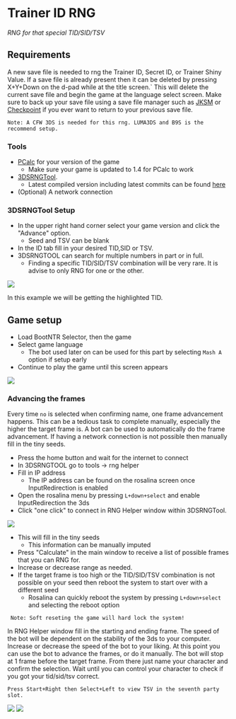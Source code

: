 # Trainer ID RNG
_RNG for that special TID/SID/TSV_

## Requirements
A new save file is needed to rng the Trainer ID, Secret ID, or Trainer Shiny Value. If a save file is already present then it can be deleted by pressing X+Y+Down on the d-pad while at the title screen.`
This will delete the current save file and begin the game at the language select screen. Make sure to back up your save file using a save file manager such as [JKSM](https://github.com/J-D-K/JKSM) or [Checkpoint](https://github.com/BernardoGiordano/Checkpoint) if you ever want to return to your previous save file.

```Note: A CFW 3DS is needed for this rng. LUMA3DS and B9S is the recommend setup.```


 
### Tools
- [PCalc](https://gbatemp.net/threads/pokecalcntr-for-gen-6-the-rng-tool-suite-for-the-3ds.473221/) for your version of the game
    - Make sure your game is updated to 1.4 for PCalc to work
- [3DSRNGTool](https://github.com/wwwwwwzx/3DSRNGTool/releases).
    - Latest compiled version including latest commits can be found [here](https://ci.appveyor.com/project/wwwwwwzx/3dsrngtool/build/artifacts)
 - (Optional) A network connection
 
 
### 3DSRNGTool Setup
- In the upper right hand corner select your game version and click the "Advance" option.
    - Seed and TSV can be blank 
- In the ID tab fill in your desired TID,SID or TSV.
- 3DSRNGTOOL can search for multiple numbers in part or in full.
	- Finding a specific TID/SID/TSV combination will be very rare. It is advise to only RNG for one or the other.
	
![](https://i.imgur.com/ZchDZmq.png)

In this example we will be getting the highlighted TID.

## Game setup
- Load BootNTR Selector, then the game
- Select game language
	 - The bot used later on can be used for this part by selecting `Mash A` option if setup early
- Continue to play the game until this screen appears

![](https://i.imgur.com/FTlLDkp.png)

### Advancing the frames
Every time `no` is selected when confirming name, one frame advancement happens. This can be a tedious task to complete manually, especially the higher the target frame is. A bot can be used to automatically do the frame advancement. If having a network connection is not possible then manually fill in the tiny seeds.
- Press the home button and wait for the internet to connect
- In 3DSRNGTOOL go to tools -> rng helper
- Fill in IP address
    - The IP address can be found on the rosalina screen once InputRedirection is enabled
- Open the rosalina menu by pressing `L+down+select` and enable InputRedirection the 3ds
- Click "one click" to connect in RNG Helper window within 3DSRNGTool.

![](https://i.imgur.com/q3iJXsU.png)

- This will fill in the tiny seeds
  - This information can be manually imputed
- Press "Calculate" in the main window to receive a list of possible frames that you can RNG for.
- Increase or decrease range as needed.
- If the target frame is too high or the TID/SID/TSV combination is not possible on your seed then reboot the system to start over with a different seed
	- Rosalina can quickly reboot the system by pressing `L+down+select` and selecting the reboot option

``` Note: Soft reseting the game will hard lock the system!```

In RNG Helper window fill in the starting and ending frame. The speed of the bot will be dependent on the stability of the 3ds to your computer. Increase or decrease the speed of the bot to your liking. At this point you can use the bot to advance the frames, or do it manually. The bot will stop at 1 frame before the target frame. From there just name your character and confirm the selection. Wait until you can control your character to check if you got your tid/sid/tsv correct.

```Press Start+Right then Select+Left to view TSV in the seventh party slot.```

![](https://i.imgur.com/ZDdZ4VN.png)
![](https://i.imgur.com/fBzZhqg.png)


